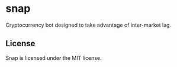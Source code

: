 # snap

Cryptocurrency bot designed to take advantage of inter-market lag.

## License

Snap is licensed under the MIT license.
